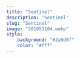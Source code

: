 ```yaml
---
title: "Sentinel"
description: "Sentinel"
slug: "Sentinel"
image: "301053104.webp"
style:
    background: "#2a9d8f"
    color: "#fff"
---
```

